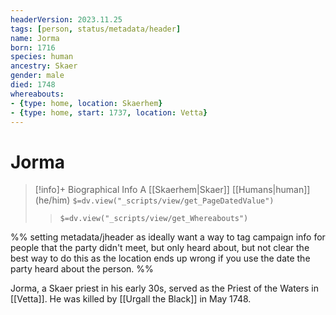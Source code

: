 ```yaml
---
headerVersion: 2023.11.25
tags: [person, status/metadata/header]
name: Jorma
born: 1716
species: human
ancestry: Skaer
gender: male
died: 1748
whereabouts:
- {type: home, location: Skaerhem}
- {type: home, start: 1737, location: Vetta}
---
```

# Jorma
>[!info]+ Biographical Info
> A [[Skaerhem|Skaer]] [[Humans|human]] (he/him)
> `$=dv.view("_scripts/view/get_PageDatedValue")`
>> `$=dv.view("_scripts/view/get_Whereabouts")`

%% setting metadata/jheader as ideally want a way to tag campaign info for people that the party didn't meet, but only heard about, but not clear the best way to do this as the location ends up wrong if you use the date the party heard about the person. %%

Jorma, a Skaer priest in his early 30s, served as the Priest of the Waters in [[Vetta]]. He was killed by [[Urgall the Black]] in May 1748.
